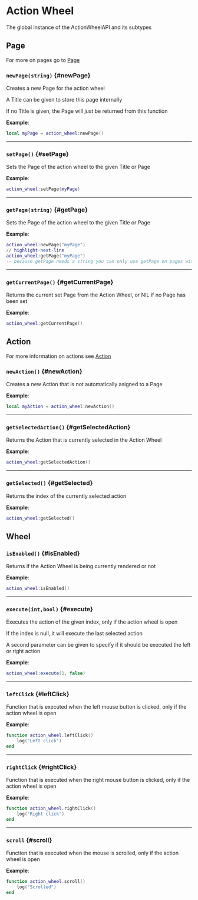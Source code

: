 # Action Wheel

The global instance of the ActionWheelAPI and its subtypes

## Page

For more on pages go to [Page](./action-wheel/Page)

### `newPage(string)` \{#newPage}

Creates a new Page for the action wheel

A Title can be given to store this page internally

If no Title is given, the Page will just be returned from this function

**Example**:

```lua
local myPage = action_wheel:newPage()
```

---

### `setPage()` \{#setPage}

Sets the Page of the action wheel to the given Title or Page

**Example**:

```lua
action_wheel:setPage(myPage)
```

---

### `getPage(string)` \{#getPage}

Sets the Page of the action wheel to the given Title or Page

**Example**:

```lua
action_wheel:newPage("myPage")
// highlight-next-line
action_wheel:getPage("myPage")
-- because getPage needs a string you can only use getPage on pages with titles
```

---

### `getCurrentPage()` \{#getCurrentPage}

Returns the current set Page from the Action Wheel, or NIL if no Page has been set

**Example**:

```lua
action_wheel:getCurrentPage()
```

## Action

For more information on actions see [Action](./action-wheel/Action)

### `newAction()` \{#newAction}

Creates a new Action that is not automatically asigned to a Page

**Example**:

```lua
local myAction = action_wheel:newAction()
```

---

### `getSelectedAction()` \{#getSelectedAction}

Returns the Action that is currently selected in the Action Wheel

**Example**:

```lua
action_wheel:getSelectedAction()
```

---

### `getSelected()` \{#getSelected}

Returns the index of the currently selected action

**Example**:

```lua
action_wheel:getSelected()
```

## Wheel

### `isEnabled()` \{#isEnabled}

Returns if the Action Wheel is being currently rendered or not

**Example**:

```lua
action_wheel:isEnabled()
```

---

### `execute(int,bool)` \{#execute}

Executes the action of the given index, only if the action wheel is open

If the index is null, it will execute the last selected action

A second parameter can be given to specify if it should be executed the left or right action

**Example**:

```lua
action_wheel:execute(1, false)
```

---

### `leftClick` \{#leftClick}

Function that is executed when the left mouse button is clicked, only if the action wheel is open

**Example**:

```lua
function action_wheel.leftClick()
    log("Left click")
end
```

---

### `rightClick` \{#rightClick}

Function that is executed when the right mouse button is clicked, only if the action wheel is open

**Example**:

```lua
function action_wheel.rightClick()
    log("Right click")
end
```

---

### `scroll` \{#scroll}

Function that is executed when the mouse is scrolled, only if the action wheel is open

**Example**:

```lua
function action_wheel.scroll()
    log("Scrolled")
end
```
